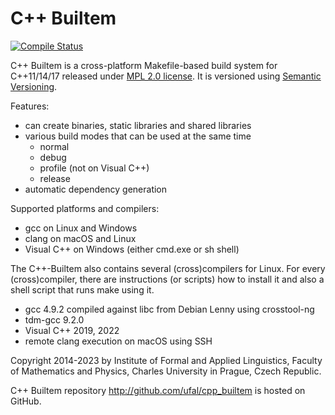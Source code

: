 # C++ Builtem
[![Compile Status](https://github.com/ufal/cpp_builtem/actions/workflows/compile.yml/badge.svg)](https://github.com/ufal/cpp_builtem/actions/workflows/compile.yml)

C++ Builtem is a cross-platform Makefile-based build system for C++11/14/17
released under [MPL 2.0 license](http://www.mozilla.org/MPL/2.0/).
It is versioned using [Semantic Versioning](http://semver.org/).

Features:
- can create binaries, static libraries and shared libraries
- various build modes that can be used at the same time
  - normal
  - debug
  - profile (not on Visual C++)
  - release
- automatic dependency generation

Supported platforms and compilers:
- gcc on Linux and Windows
- clang on macOS and Linux
- Visual C++ on Windows (either cmd.exe or sh shell)

The C++-Builtem also contains several (cross)compilers for Linux.
For every (cross)compiler, there are instructions (or scripts) how to
install it and also a shell script that runs make using it.
- gcc 4.9.2 compiled against libc from Debian Lenny using crosstool-ng
- tdm-gcc 9.2.0
- Visual C++ 2019, 2022
- remote clang execution on macOS using SSH

Copyright 2014-2023 by Institute of Formal and Applied Linguistics, Faculty
of Mathematics and Physics, Charles University in Prague, Czech Republic.

C++ Builtem repository http://github.com/ufal/cpp_builtem is hosted on GitHub.
